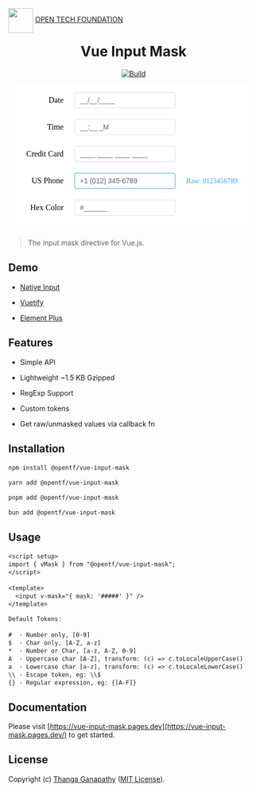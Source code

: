 <img align="left" src="https://open-tech-foundation.pages.dev/img/Logo.svg" width="50" height="50">

&nbsp;[OPEN TECH FOUNDATION](https://open-tech-foundation.pages.dev/)

<div align="center">

# Vue Input Mask

[![Build](https://github.com/open-tech-foundation/vue-input-mask/actions/workflows/build.yml/badge.svg)](https://github.com/open-tech-foundation/vue-input-mask/actions/workflows/build.yml)

![](https://raw.githubusercontent.com/Open-Tech-Foundation/vue-input-mask/main/apps/website/public/demo.png)

</div>

> The input mask directive for Vue.js.

## Demo

- [Native Input](https://vue-input-mask.pages.dev/demo/native-input/)

- [Vuetify](https://vue-input-mask.pages.dev/demo/vuetify/)

- [Element Plus](https://vue-input-mask.pages.dev/demo/element-plus/)

## Features

- Simple API

- Lightweight ~1.5 KB Gzipped

- RegExp Support

- Custom tokens

- Get raw/unmasked values via callback fn

## Installation

```shell
npm install @opentf/vue-input-mask
```

```shell
yarn add @opentf/vue-input-mask
```

```shell
pnpm add @opentf/vue-input-mask
```

```shell
bun add @opentf/vue-input-mask
```

## Usage

```vue
<script setup>
import { vMask } from "@opentf/vue-input-mask";
</script>

<template>
  <input v-mask="{ mask: '#####' }" />
</template>
```

```
Default Tokens:

#  - Number only, [0-9]
$  - Char only, [A-Z, a-z]
*  - Number or Char, [a-z, A-Z, 0-9]
A  - Uppercase char [A-Z], transform: (c) => c.toLocaleUpperCase()
a  - Lowercase char [a-z], transform: (c) => c.toLocaleLowerCase()
\\ - Escape token, eg: \\$
{} - Regular expression, eg: {[A-F]}
```

## Documentation

Please visit [https://vue-input-mask.pages.dev](https://vue-input-mask.pages.dev/) to get started.

## License

Copyright (c) [Thanga Ganapathy](https://github.com/Thanga-Ganapathy) ([MIT License](../../LICENSE)).
